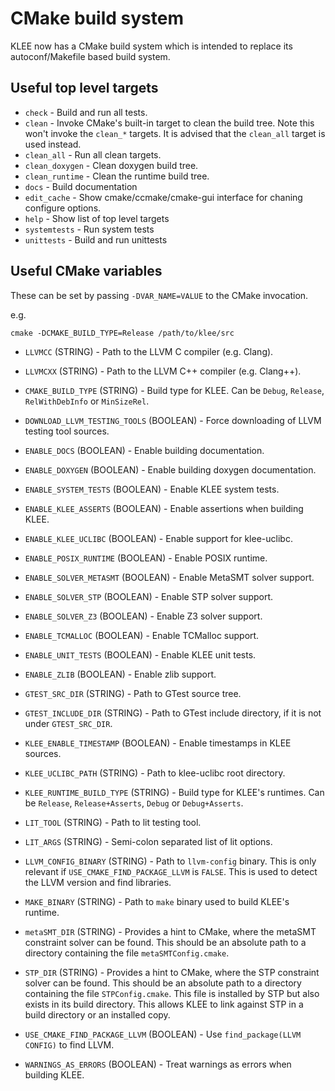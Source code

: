 # CMake build system

KLEE now has a CMake build system which is intended to replace
its autoconf/Makefile based build system.

## Useful top level targets

* `check` - Build and run all tests.
* `clean` - Invoke CMake's built-in target to clean the build tree.  Note this
  won't invoke the `clean_*` targets. It is advised that the `clean_all` target
  is used instead.
* `clean_all` - Run all clean targets.
* `clean_doxygen` - Clean doxygen build tree.
* `clean_runtime` - Clean the runtime build tree.
* `docs` - Build documentation
* `edit_cache` - Show cmake/ccmake/cmake-gui interface for chaning configure options.
* `help` - Show list of top level targets
* `systemtests` - Run system tests
* `unittests` - Build and run unittests

## Useful CMake variables

These can be set by passing `-DVAR_NAME=VALUE` to the CMake invocation.

e.g.

```
cmake -DCMAKE_BUILD_TYPE=Release /path/to/klee/src
```
* `LLVMCC` (STRING) - Path to the LLVM C compiler (e.g. Clang).

* `LLVMCXX` (STRING) - Path to the LLVM C++ compiler (e.g. Clang++).

* `CMAKE_BUILD_TYPE` (STRING) - Build type for KLEE. Can be
  `Debug`, `Release`, `RelWithDebInfo` or `MinSizeRel`.

* `DOWNLOAD_LLVM_TESTING_TOOLS` (BOOLEAN) - Force downloading
   of LLVM testing tool sources.

* `ENABLE_DOCS` (BOOLEAN) - Enable building documentation.

* `ENABLE_DOXYGEN` (BOOLEAN) - Enable building doxygen documentation.

* `ENABLE_SYSTEM_TESTS` (BOOLEAN) - Enable KLEE system tests.

* `ENABLE_KLEE_ASSERTS` (BOOLEAN) - Enable assertions when building KLEE.

* `ENABLE_KLEE_UCLIBC` (BOOLEAN) - Enable support for klee-uclibc.

* `ENABLE_POSIX_RUNTIME` (BOOLEAN) - Enable POSIX runtime.

* `ENABLE_SOLVER_METASMT` (BOOLEAN) - Enable MetaSMT solver support.

* `ENABLE_SOLVER_STP` (BOOLEAN) - Enable STP solver support.

* `ENABLE_SOLVER_Z3` (BOOLEAN) - Enable Z3 solver support.

* `ENABLE_TCMALLOC` (BOOLEAN) - Enable TCMalloc support.

* `ENABLE_UNIT_TESTS` (BOOLEAN) - Enable KLEE unit tests.

* `ENABLE_ZLIB` (BOOLEAN) - Enable zlib support.

* `GTEST_SRC_DIR` (STRING) - Path to GTest source tree.

* `GTEST_INCLUDE_DIR` (STRING) - Path to GTest include directory,
   if it is not under `GTEST_SRC_DIR`.

* `KLEE_ENABLE_TIMESTAMP` (BOOLEAN) - Enable timestamps in KLEE sources.

* `KLEE_UCLIBC_PATH` (STRING) - Path to klee-uclibc root directory.

* `KLEE_RUNTIME_BUILD_TYPE` (STRING) - Build type for KLEE's runtimes.
   Can be `Release`, `Release+Asserts`, `Debug` or `Debug+Asserts`.

* `LIT_TOOL` (STRING) - Path to lit testing tool.

* `LIT_ARGS` (STRING) - Semi-colon separated list of lit options.

* `LLVM_CONFIG_BINARY` (STRING) - Path to `llvm-config` binary. This is
   only relevant if `USE_CMAKE_FIND_PACKAGE_LLVM` is `FALSE`. This is used
   to detect the LLVM version and find libraries.

* `MAKE_BINARY` (STRING) - Path to `make` binary used to build KLEE's runtime.

* `metaSMT_DIR` (STRING) - Provides a hint to CMake, where the metaSMT constraint
  solver can be found.  This should be an absolute path to a directory
  containing the file `metaSMTConfig.cmake`.

* `STP_DIR` (STRING) - Provides a hint to CMake, where the STP constraint
  solver can be found.  This should be an absolute path to a directory
  containing the file `STPConfig.cmake`. This file is installed by STP
  but also exists in its build directory. This allows KLEE to link
  against STP in a build directory or an installed copy.

* `USE_CMAKE_FIND_PACKAGE_LLVM` (BOOLEAN) - Use `find_package(LLVM CONFIG)`
   to find LLVM.

* `WARNINGS_AS_ERRORS` (BOOLEAN) - Treat warnings as errors when building KLEE.
